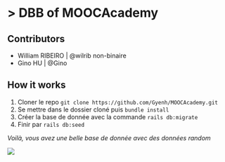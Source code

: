 # > DBB of MOOCAcademy

## Contributors

- William RIBEIRO | @wilrib  non-binaire
- Gino HU | @Gino

## How it works

1) Cloner le repo ```git clone https://github.com/Gyenh/MOOCAcademy.git```
2) Se mettre dans le dossier cloné puis ```bundle install``` 
3) Créer la base de donnée avec la commande ```rails db:migrate```
4) Finir par ```rails db:seed```

*Voilà, vous avez une belle base de donnée avec des données random*

![](https://github.com/Gyenh/MOOCAcademy/blob/master/img/25484553.png)